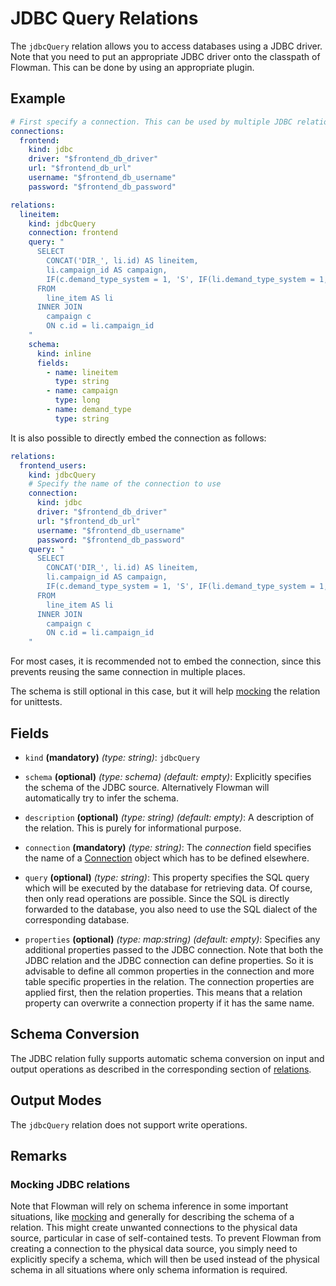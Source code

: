 # JDBC Query Relations

The `jdbcQuery` relation allows you to access databases using a JDBC driver. Note that you need to put an appropriate JDBC
driver onto the classpath of Flowman. This can be done by using an appropriate plugin.


## Example

```yaml
# First specify a connection. This can be used by multiple JDBC relations
connections:
  frontend:
    kind: jdbc
    driver: "$frontend_db_driver"
    url: "$frontend_db_url"
    username: "$frontend_db_username"
    password: "$frontend_db_password"

relations:
  lineitem:
    kind: jdbcQuery
    connection: frontend
    query: "
      SELECT
        CONCAT('DIR_', li.id) AS lineitem,
        li.campaign_id AS campaign,
        IF(c.demand_type_system = 1, 'S', IF(li.demand_type_system = 1, 'S', 'D')) AS demand_type
      FROM
        line_item AS li
      INNER JOIN
        campaign c
        ON c.id = li.campaign_id
    "
    schema:
      kind: inline
      fields:
        - name: lineitem
          type: string
        - name: campaign
          type: long
        - name: demand_type
          type: string
```
It is also possible to directly embed the connection as follows:
```yaml
relations:
  frontend_users:
    kind: jdbcQuery
    # Specify the name of the connection to use
    connection:
      kind: jdbc
      driver: "$frontend_db_driver"
      url: "$frontend_db_url"
      username: "$frontend_db_username"
      password: "$frontend_db_password"
    query: "
      SELECT
        CONCAT('DIR_', li.id) AS lineitem,
        li.campaign_id AS campaign,
        IF(c.demand_type_system = 1, 'S', IF(li.demand_type_system = 1, 'S', 'D')) AS demand_type
      FROM
        line_item AS li
      INNER JOIN
        campaign c
        ON c.id = li.campaign_id
    "
```
For most cases, it is recommended not to embed the connection, since this prevents reusing the same connection in
multiple places.

The schema is still optional in this case, but it will help [mocking](mock.md) the relation for unittests.


## Fields
 * `kind` **(mandatory)** *(type: string)*: `jdbcQuery`
   
 * `schema` **(optional)** *(type: schema)* *(default: empty)*: 
 Explicitly specifies the schema of the JDBC source. Alternatively Flowman will automatically  try to infer the schema.

 * `description` **(optional)** *(type: string)* *(default: empty)*:
 A description of the relation. This is purely for informational purpose.
 
 * `connection` **(mandatory)** *(type: string)*:
 The *connection* field specifies the name of a [Connection](../connection/index.md)  object which has to be defined 
elsewhere.

 * `query` **(optional)** *(type: string)*:
This property specifies the SQL query which will be executed by the database for retrieving data. Of course, then only 
read operations are possible. Since the SQL is directly forwarded to the database, you also need to use the SQL
dialect of the corresponding database.
  
 * `properties` **(optional)** *(type: map:string)* *(default: empty)*:
 Specifies any additional properties passed to the JDBC connection.  Note that both the JDBC
 relation and the JDBC connection can define properties. So it is advisable to define all
 common properties in the connection and more table specific properties in the relation.
 The connection properties are applied first, then the relation properties. This means that
 a relation property can overwrite a connection property if it has the same name.


## Schema Conversion
The JDBC relation fully supports automatic schema conversion on input and output operations as described in the
corresponding section of [relations](index.md).

## Output Modes
The `jdbcQuery` relation does not support write operations.

## Remarks

### Mocking JDBC relations
Note that Flowman will rely on schema inference in some important situations, like [mocking](mock.md) and generally
for describing the schema of a relation. This might create unwanted connections to the physical data source,
particular in case of self-contained tests. To prevent Flowman from creating a connection to the physical data 
source, you simply need to explicitly specify a schema, which will then be used instead of the physical schema 
in all situations where only schema information is required.
